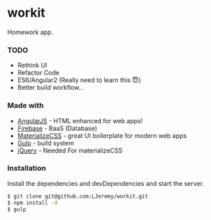 # workit

Homework app.

### TODO

- Rethink UI
- Refactor Code
- ES6/Angular2 (Really need to learn this 😇)
- Better build workflow...

### Made with

* [AngularJS](https://angularjs.org/) - HTML enhanced for web apps!
* [Firebase](https://firebase) - BaaS (Database)
* [MaterializeCSS](https://MaterializeCSS) - great UI boilerplate for modern web apps
* [Gulp](gulpjs.com) - build system
* [jQuery](https://jquery.com) - Needed For materializeCSS

### Installation

Install the dependencies and devDependencies and start the server.

```sh
$ git clone git@github.com:LJeremy/workit.git
$ npm install -d
$ gulp
```
